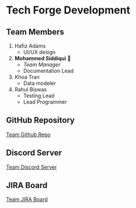 # Tech Forge Development
## Team Members
1. Hafiz Adams
   - UI/UX design
2. **Mohammed Siddiqui** 📄
   - _Team Manager_
   - Documentation Lead
3. Khoa Tran
   - Data modeler
4. Rahul Biswas
   - Testing Lead
   - Lead Programmer
  
## GitHub Repository
[Team Github Repo](https://github.com/khoatran3005/EZ-PC.git)

## Discord Server
[Team Discord Server](https://discord.gg/8jT6CW6sgB)

## JIRA Board
[Team JIRA Board](https://jira.ggc.edu/browse/SDII24-68)
